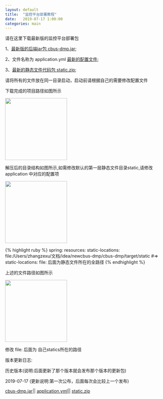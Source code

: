 ```yaml
---
layout: default
title:  "监控平台部署教程"
date:   2019-07-17 1:00:00
categories: main
---
```


请在这里下载最新版的监控平台部署包

1、[最新版的后端jar包 cbus-dmp.jar][cbus-dmp.jar];

2、文件名称为 application.yml [最新的配置文件][application.yml];

3、[最新的静态文件代码包 static.zip][static.zip];

[cbus-dmp.jar]: http://218.95.137.107:9000//dhc-dmp/resource/cbus-dmp-1.0.4.jar
[application.yml]: http://140.143.80.97/dhc-dmp/resource/application.yml
[static.zip]: http://218.95.137.107:9000/dhc-dmp/resource/static.zip

请将所有的文件放在同一目录启动，启动前请根据自己的需要修改配置文件

下载完成的项目路径如图所示

<img src="http://140.143.80.97/dhc-dmp/img/1D790ACF-7568-4478-AB3F-C9F79477AC4C.png" height = "200px" />

解压后的目录结构如图所示,如需修改默认的第一层静态文件目录static,请修改 application 中对应的配置项

<img src="http://140.143.80.97/dhc-dmp/img/B83F511A-CC85-4424-B6A0-2B95E6824FE0.png" height = "200px" />

{% highlight ruby %}
spring:
  resources:
    static-locations: file:/Users/zhangzexu/文档/idea/newcbus-dmp/cbus-dmp/target/static
#=> static-locations: file: 后面为静态文件所在的全路径
{% endhighlight %}

上述的文件路径如图所示

<img src="http://140.143.80.97/dhc-dmp/img/24BB5473-896B-4F32-83B7-7778C0D9C384.png" height = "200px" />

修改 file: 后面为 自己statics所在的路径

版本更新日志:

历史版本(说明:后面更新了那个版本就会发布那个版本的更新包)

2019-07-17 (更新说明:第一次公布，后面每次会比较上一个发布)

[cbus-dmp.jar][cbus-dmp.jar]||
[application.yml][application.yml]||
[static.zip][static.zip]

[cbus-dmp.jar]: http://218.95.137.107:9000/dhc-dmp/resource/2019-07-17/cbus-dmp-1.0.4.jar
[application.yml]: http://140.143.80.97/dhc-dmp/resource/2019-07-17/application.yml
[static.zip]: http://218.95.137.107:9000/dhc-dmp/resource/2019-07-17/static.zip




